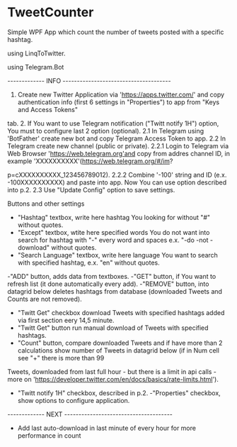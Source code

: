 # TweetCounter
Simple WPF App which count the number of tweets posted with a specific hashtag.

using LinqToTwitter.

using Telegram.Bot

------------- INFO --------------------------------------
1. Create new Twitter Application via 'https://apps.twitter.com/' and copy authentication info (first 6 settings in "Properties") to app from "Keys and Access Tokens" 

tab.
2. If You want to use Telegram notification ("Twitt notify 1H") option, You must to configure last 2 option (optional).
2.1 In Telegram using 'BotFather' create new bot and copy Telegram Access Token to app.
2.2 In Telegram create new channel (public or private).
2.2.1 Login to Telegram via Web Browser 'https://web.telegram.org'and copy from addres channel ID, in example 'XXXXXXXXXX'(https://web.telegram.org/#/im?

p=cXXXXXXXXXX_123456789012).
2.2.2 Combine '-100' string and ID (e.x. -100XXXXXXXXXX) and paste into app. Now You can use option described into p.2.
2.3 Use "Update Config" option to save settings.

Buttons and other settings

- "Hashtag" textbox, write here hashtag You looking for without "#" without quotes.
- "Except" textbox, wtite here specified words You do not want into search for hashtag with "-" every word and spaces e.x. "-do -not -download" without quotes.
- "Search Language" textbox, write here language You want to search with specified hashtag, e.x. "en" without quotes.

-"ADD" button, adds data from textboxes.
-"GET" button, if You want to refresh list (it done automatically every add).
-"REMOVE" button, into datagrid below deletes hashtags from database (downloaded Tweets and Counts are not removed).

- "Twitt Get" checkbox download Tweets with specified hashtags added via first section eery 14,5 minute.
- "Twitt Get" button run manual download of Tweets with specified hashtags.
- "Count" button, compare downloaded Tweets and if have more than 2 calculations show number of Tweets in datagrid below (if in Num cell see "+" there is more than 99  

Tweets, downloaded from last full hour - but there is a limit in api calls - more on 'https://developer.twitter.com/en/docs/basics/rate-limits.html').
- "Twitt notify 1H" checkbox, described in p.2.
-"Properties" checkbox, show options to configure application.

-------------  NEXT --------------------------------------

- Add last auto-download in last minute of every hour for more performance in count




